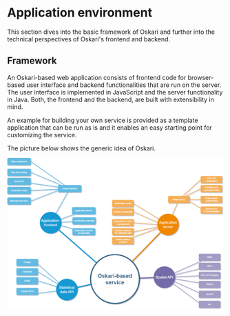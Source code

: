 # Application environment

This section dives into the basic framework of Oskari and further into the technical perspectives of Oskari's frontend and backend.

## Framework

An Oskari-based web application consists of frontend code for browser-based user interface and backend functionalities that are run on the server. The user interface is implemented in JavaScript and the server functionality in Java. Both, the frontend and the backend, are built with extensibility in mind.

An example for building your own service is provided as a template application that can be run as is and it enables an easy starting point for customizing the service.

The picture below shows the generic idea of Oskari.

![application-environment-1.png](../resources/images/oskari-generic.drawio.png)
